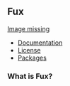 ## Fux

[Image missing](./logo.png)

- [Documentation](./docs/current.md)
- [License](./LICENSE.md)
- [Packages](./src/packages/README.md)

### What is Fux?
